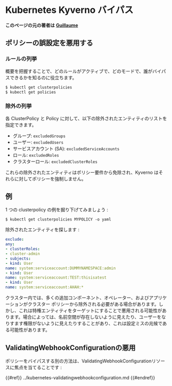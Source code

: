 # Kubernetes Kyverno バイパス

**このページの元の著者は** [**Guillaume**](https://www.linkedin.com/in/guillaume-chapela-ab4b9a196)

## ポリシーの誤設定を悪用する

### ルールの列挙

概要を把握することで、どのルールがアクティブで、どのモードで、誰がバイパスできるかを知るのに役立ちます。
```bash
$ kubectl get clusterpolicies
$ kubectl get policies
```
### 除外の列挙

各 ClusterPolicy と Policy に対して、以下の除外されたエンティティのリストを指定できます。

- グループ: `excludedGroups`
- ユーザー: `excludedUsers`
- サービスアカウント (SA): `excludedServiceAccounts`
- ロール: `excludedRoles`
- クラスターロール: `excludedClusterRoles`

これらの除外されたエンティティはポリシー要件から免除され、Kyverno はそれらに対してポリシーを強制しません。

## 例&#x20;

1 つの clusterpolicy の例を掘り下げてみましょう :&#x20;
```
$ kubectl get clusterpolicies MYPOLICY -o yaml
```
除外されたエンティティを探します :&#x20;
```yaml
exclude:
any:
- clusterRoles:
- cluster-admin
- subjects:
- kind: User
name: system:serviceaccount:DUMMYNAMESPACE:admin
- kind: User
name: system:serviceaccount:TEST:thisisatest
- kind: User
name: system:serviceaccount:AHAH:*
```
クラスター内では、多くの追加コンポーネント、オペレーター、およびアプリケーションがクラスター ポリシーから除外される必要がある場合があります。しかし、これは特権エンティティをターゲットにすることで悪用される可能性があります。場合によっては、名前空間が存在しないように見えたり、ユーザーをなりすます権限がないように見えたりすることがあり、これは設定ミスの兆候である可能性があります。

## ValidatingWebhookConfigurationの悪用

ポリシーをバイパスする別の方法は、ValidatingWebhookConfigurationリソースに焦点を当てることです :&#x20;

{{#ref}}
../kubernetes-validatingwebhookconfiguration.md
{{#endref}}
